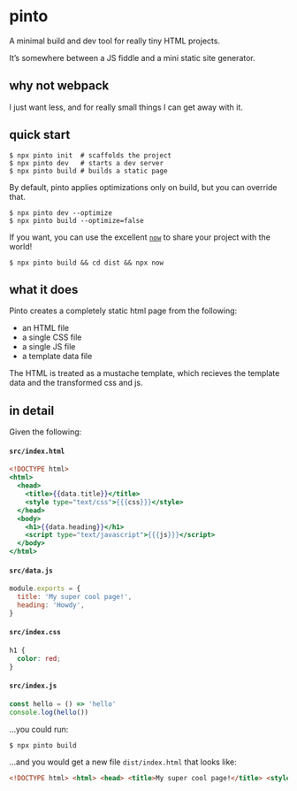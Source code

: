 # pinto

A minimal build and dev tool for really tiny HTML projects.

It’s somewhere between a JS fiddle and a mini static site generator.

## why not webpack

I just want less, and for really small things I can get away with it.

## quick start

```
$ npx pinto init  # scaffolds the project
$ npx pinto dev   # starts a dev server
$ npx pinto build # builds a static page
```

By default, pinto applies optimizations only on build, but you can override that.

```
$ npx pinto dev --optimize
$ npx pinto build --optimize=false
```

If you want, you can use the excellent [`now`](https://zeit.co/now) to share your project with the world!

```
$ npx pinto build && cd dist && npx now
```

## what it does

Pinto creates a completely static html page from the following:

* an HTML file
* a single CSS file
* a single JS file
* a template data file

The HTML is treated as a mustache template, which recieves 
the template data and the transformed css and js.

## in detail

Given the following:

#### `src/index.html`
```mustache
<!DOCTYPE html>
<html>
  <head>
    <title>{{data.title}}</title>
    <style type="text/css">{{{css}}}</style>
  </head>
  <body>
    <h1>{{data.heading}}</h1>
    <script type="text/javascript">{{{js}}}</script>
  </body>
</html>
```

#### `src/data.js`
```js
module.exports = {
  title: 'My super cool page!',
  heading: 'Howdy',
}
```

#### `src/index.css`
```css
h1 {
  color: red;
}
```

#### `src/index.js`
```javascript
const hello = () => 'hello'
console.log(hello())
```

...you could run:

```bash
$ npx pinto build
```

...and you would get a new file `dist/index.html` that looks like:

```html
<!DOCTYPE html> <html> <head> <title>My super cool page!</title> <style type="text/css">body{border:1px solid red}</style> </head> <body> <h1>Howdy</h1> <script type="text/javascript">var hello=function(){return"hello"};console.log(hello());</script> </body> </html> 
```
